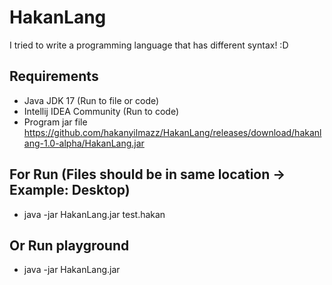 # HakanLang
I tried to write a programming language that has different syntax! :D

## Requirements
* Java JDK 17 (Run to file or code)
* Intellij IDEA Community (Run to code)
* Program jar file https://github.com/hakanyilmazz/HakanLang/releases/download/hakanlang-1.0-alpha/HakanLang.jar

## For Run (Files should be in same location -> Example: Desktop)
* java -jar HakanLang.jar test.hakan
## Or Run playground
* java -jar HakanLang.jar
